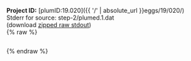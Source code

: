 **Project ID:** [plumID:19.020]({{ '/' | absolute_url }}eggs/19/020/)  
Stderr for source:  step-2/plumed.1.dat   
(download [zipped raw stdout](plumed.1.dat.plumed_master.stdout.txt.zip))  
{% raw %}
<pre>
</pre>
{% endraw %}
